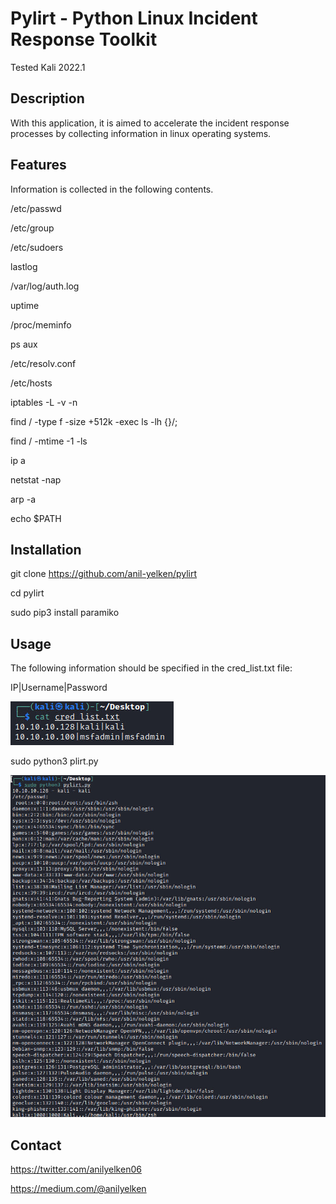 # Pylirt - Python Linux Incident Response Toolkit

Tested Kali 2022.1

## Description

With this application, it is aimed to accelerate the incident response processes by collecting information in linux operating systems.

## Features

Information is collected in the following contents.

/etc/passwd

/etc/group

/etc/sudoers

lastlog

/var/log/auth.log

uptime

/proc/meminfo

ps aux

/etc/resolv.conf

/etc/hosts

iptables -L -v -n

find / -type f -size +512k -exec ls -lh {}/;

find / -mtime -1 -ls

ip a

netstat -nap

arp -a

echo $PATH


## Installation

git clone https://github.com/anil-yelken/pylirt

cd pylirt

sudo pip3 install paramiko

## Usage

The following information should be specified in the cred_list.txt file:

IP|Username|Password

<img src="https://github.com/anil-yelken/pylirt/blob/main/creds_list.jpg">

sudo python3 plirt.py

<img src="https://github.com/anil-yelken/pylirt/blob/main/pylirt.jpg">

## Contact

https://twitter.com/anilyelken06

https://medium.com/@anilyelken
